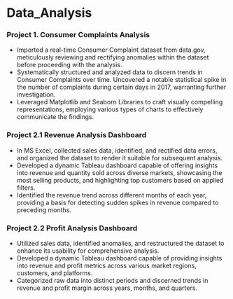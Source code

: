 # Data_Analysis

### Project 1. Consumer Complaints Analysis

- Imported a real-time Consumer Complaint dataset from data.gov, meticulously reviewing and rectifying anomalies within the dataset before proceeding with the analysis.
- Systematically structured and analyzed data to discern trends in Consumer Complaints over time. Uncovered a notable statistical spike in the number of complaints during certain days in 2017, warranting further investigation.
- Leveraged Matplotlib and Seaborn Libraries to craft visually compelling representations, employing various types of charts to effectively communicate the findings.

### Project 2.1 Revenue Analysis Dashboard

- In MS Excel, collected sales data, identified, and rectified data errors, and organized the dataset to render it suitable for subsequent analysis.
- Developed a dynamic Tableau dashboard capable of offering insights into revenue and quantity sold across diverse markets, showcasing the most selling products, and highlighting top customers based on applied filters.
- Identified the revenue trend across different months of each year, providing a basis for detecting sudden spikes in revenue compared to preceding months.

### Project 2.2 Profit Analysis Dashboard

- Utilized sales data, identified anomalies, and restructured the dataset to enhance its usability for comprehensive analysis.
- Developed a dynamic Tableau dashboard capable of providing insights into revenue and profit metrics across various market regions, customers, and platforms.
- Categorized raw data into distinct periods and discerned trends in revenue and profit margin across years, months, and quarters.

